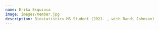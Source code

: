 ```yaml
---
name: Erika Esquinca
image: images/member.jpg
description: Biostatistics MS Student (2021- , with Randi Johnson)
---
```

